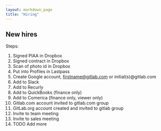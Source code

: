 ```yaml
---
layout: markdown_page
title: "Hiring"
---
```


## New hires

Steps:

1. Signed PIAA in Dropbox
1. Signed contract in Dropbox
1. Scan of photo id in Dropbox
1. Put into Profiles in Lastpass
1. Create Google account, firstname@gitlab.com or initial(s)@gitlab.com
1. Add to Slack
1. Add to Recurly
1. Add to QuickBooks (finance only)
1. Add to Comerica (finance only, viewer only)
1. Gitlab.com account invited to gitlab.com group
1. GitLab.org account created and invited to gitlab group
1. Invite to team meeting
1. Invite to sales meeting
1. TODO Add more
